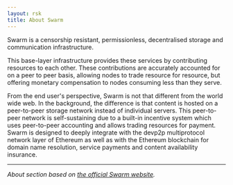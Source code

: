 ```yaml
---
layout: rsk
title: About Swarm
---
```


Swarm is a censorship resistant, permissionless, decentralised storage and communication infrastructure.

This base-layer infrastructure provides these services by contributing resources to each other. These contributions are accurately accounted for on a peer to peer basis, allowing nodes to trade resource for resource, but offering monetary compensation to nodes consuming less than they serve.

From the end user's perspective, Swarm is not that different from the world wide web. In the background, the difference is that content is hosted on a peer-to-peer storage network instead of individual servers. This peer-to-peer network is self-sustaining due to a built-in incentive system which uses peer-to-peer accounting and allows trading resources for payment. Swarm is designed to deeply integrate with the devp2p multiprotocol network layer of Ethereum as well as with the Ethereum blockchain for domain name resolution, service payments and content availability insurance.

------

_About section based on [the official Swarm website](https://swarm.ethereum.org/)._